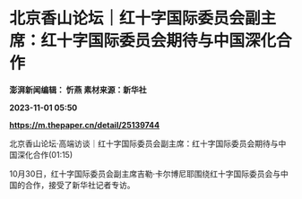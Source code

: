 # 北京香山论坛｜红十字国际委员会副主席：红十字国际委员会期待与中国深化合作
**澎湃新闻编辑： 忻燕 素材来源：新华社**

**2023-11-01 05:50**

**https://m.thepaper.cn/detail/25139744**

北京香山论坛·高端访谈｜红十字国际委员会副主席：红十字国际委员会期待与中国深化合作(01:15)

10月30日，红十字国际委员会副主席吉勒·卡尔博尼耶围绕红十字国际委员会与中国的合作，接受了新华社记者专访。